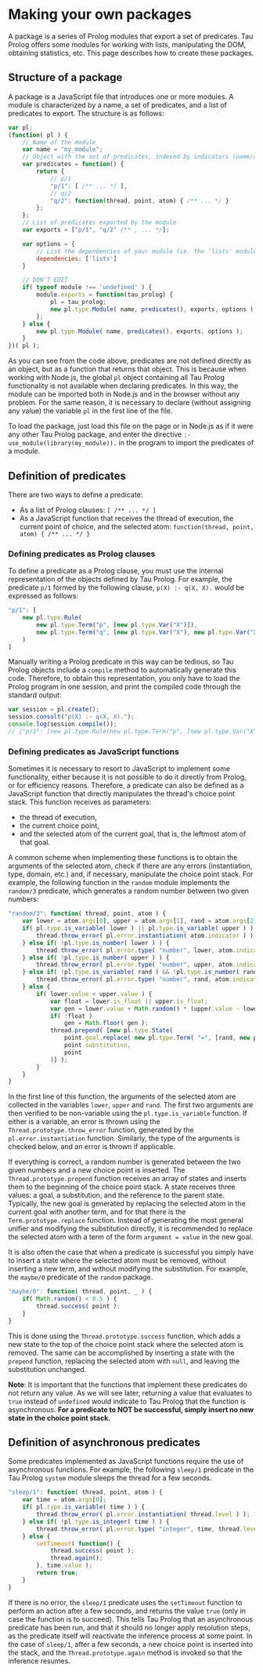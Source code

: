 # Making your own packages

A package is a series of Prolog modules that export a set of predicates. Tau Prolog offers some modules for working with lists, manipulating the DOM, obtaining statistics, etc. This page describes how to create these packages.

## Structure of a package

A package is a JavaScript file that introduces one or more modules. A module is characterized by a name, a set of predicates, and a list of predicates to export. The structure is as follows:

```javascript
var pl;
(function( pl ) {
	// Name of the module
	var name = "my_module";
	// Object with the set of predicates, indexed by indicators (name/arity)
	var predicates = function() {
		return {
			// p/1
			"p/1": [ /** ... */ ],
			// q/2
			"q/2": function(thread, point, atom) { /** ... */ }
		};
	};
	// List of predicates exported by the module
	var exports = ["p/1", "q/2" /** , ... */];

	var options = {
		// List the dependencies of your module (ie. the 'lists' module)
		dependencies: ['lists']
	}

	// DON'T EDIT
	if( typeof module !== 'undefined' ) {
		module.exports = function(tau_prolog) {
			pl = tau_prolog;
			new pl.type.Module( name, predicates(), exports, options );
		};
	} else {
		new pl.type.Module( name, predicates(), exports, options );
	}
})( pl );
```

As you can see from the code above, predicates are not defined directly as an object, but as a function that returns that object. This is because when working with Node.js, the global `pl` object containing all Tau Prolog functionality is not available when declaring predicates. In this way, the module can be imported both in Node.js and in the browser without any problem. For the same reason, it is necessary to declare (without assigning any value) the variable `pl` in the first line of the file.

To load the package, just load this file on the page or in Node.js as if it were any other Tau Prolog package, and enter the directive `:- use_module(library(my_module)).` in the program to import the predicates of a module.

## Definition of predicates

There are two ways to define a predicate:

* As a list of Prolog clauses: `[ /** ... */ ]`
* As a JavaScript function that receives the thread of execution, the current point of choice, and the selected atom: `function(thread, point, atom) { /** ... */ }`

### Defining predicates as Prolog clauses

To define a predicate as a Prolog clause, you must use the internal representation of the objects defined by Tau Prolog. For example, the predicate `p/1` formed by the following clause, `p(X) :- q(X, X).` would be expressed as follows:

```javascript
"p/1": [
	new pl.type.Rule(
		new pl.type.Term("p", [new pl.type.Var("X")]),
		new pl.type.Term("q", [new pl.type.Var("X"), new pl.type.Var("X")])
	)
]
```

Manually writing a Prolog predicate in this way can be tedious, so Tau Prolog objects include a `compile` method to automatically generate this code. Therefore, to obtain this representation, you only have to load the Prolog program in one session, and print the compiled code through the standard output:

```javascript
var session = pl.create();
session.consult("p(X) :- q(X, X).");
console.log(session.compile());
// {"p/1": [new pl.type.Rule(new pl.type.Term("p", [new pl.type.Var("X")]), new pl.type.Term("q", [new pl.type.Var("X"),new pl.type.Var("X")]))]};
```

### Defining predicates as JavaScript functions

Sometimes it is necessary to resort to JavaScript to implement some functionality, either because it is not possible to do it directly from Prolog, or for efficiency reasons. Therefore, a predicate can also be defined as a JavaScript function that directly manipulates the thread's choice point stack. This function receives as parameters:

* the thread of execution,
* the current choice point,
* and the selected atom of the current goal, that is, the leftmost atom of that goal.

A common scheme when implementing these functions is to obtain the arguments of the selected atom, check if there are any errors (instantiation, type, domain, etc.) and, if necessary, manipulate the choice point stack. For example, the following function in the `random` module implements the `random/3` predicate, which generates a random number between two given numbers:

```javascript
"random/3": function( thread, point, atom ) {
	var lower = atom.args[0], upper = atom.args[1], rand = atom.args[2];
	if( pl.type.is_variable( lower ) || pl.type.is_variable( upper ) ) {
		thread.throw_error( pl.error.instantiation( atom.indicator ) );
	} else if( !pl.type.is_number( lower ) ) {
		thread.throw_error( pl.error.type( "number", lower, atom.indicator ) );
	} else if( !pl.type.is_number( upper ) ) {
		thread.throw_error( pl.error.type( "number", upper, atom.indicator ) );
	} else if( !pl.type.is_variable( rand ) && !pl.type.is_number( rand ) ) {
		thread.throw_error( pl.error.type( "number", rand, atom.indicator ) );
	} else {
		if( lower.value < upper.value ) {
			var float = lower.is_float || upper.is_float;
			var gen = lower.value + Math.random() * (upper.value - lower.value);
			if( !float )
				gen = Math.floor( gen );
			thread.prepend( [new pl.type.State(
				point.goal.replace( new pl.type.Term( "=", [rand, new pl.type.Num( gen, float )] ) ),
				point.substitution,
				point 
			)] );
		}
	}
}
```

In the first line of this function, the arguments of the selected atom are collected in the variables `lower`, `upper` and `rand`. The first two arguments are then verified to be non-variable using the `pl.type.is_variable` function. If either is a variable, an error is thrown using the `Thread.prototype.throw_error` function, generated by the `pl.error.instantiation` function. Similarly, the type of the arguments is checked below, and an error is thrown if applicable.

If everything is correct, a random number is generated between the two given numbers and a new choice point is inserted. The `Thread.prototype.prepend` function receives an array of states and inserts them to the beginning of the choice point stack. A state receives three values: a goal, a substitution, and the reference to the parent state. Typically, the new goal is generated by replacing the selected atom in the current goal with another term, and for that there is the `Term.prototype.replace` function. Instead of generating the most general unifier and modifying the substitution directly, it is recommended to replace the selected atom with a term of the form `argument = value` in the new goal.

It is also often the case that when a predicate is successful you simply have to insert a state where the selected atom must be removed, without inserting a new term, and without modifying the substitution. For example, the `maybe/0` predicate of the `random` package.

```javascript
"maybe/0": function( thread, point, _ ) {
	if( Math.random() < 0.5 ) {
		thread.success( point );
	}
}
```

This is done using the `Thread.prototype.success` function, which adds a new state to the top of the choice point stack where the selected atom is removed. The same can be accomplished by inserting a state with the `prepend` function, replacing the selected atom with `null`, and leaving the substitution unchanged.

**Note**: It is important that the functions that implement these predicates do not return any value. As we will see later, returning a value that evaluates to `true` instead of `undefined` would indicate to Tau Prolog that the function is asynchronous. **For a predicate to NOT be successful, simply insert no new state in the choice point stack.**

## Definition of asynchronous predicates

Some predicates implemented as JavaScript functions require the use of asynchronous functions. For example, the following `sleep/1` predicate in the Tau Prolog `system` module sleeps the thread for a few seconds.

```javascript
"sleep/1": function( thread, point, atom ) {
	var time = atom.args[0];
	if( pl.type.is_variable( time ) ) {
		thread.throw_error( pl.error.instantiation( thread.level ) );
	} else if( !pl.type.is_integer( time ) ) {
		thread.throw_error( pl.error.type( "integer", time, thread.level ) );
	} else {
		setTimeout( function() {
			thread.success( point );
			thread.again();
		}, time.value );
		return true;
	}
}
```
If there is no error, the `sleep/1` predicate uses the `setTimeout` function to perform an action after a few seconds, and returns the value `true` (only in case the function is to succeed). This tells Tau Prolog that an asynchronous predicate has been run, and that it should no longer apply resolution steps, as the predicate itself will reactivate the inference process at some point. In the case of `sleep/1`, after a few seconds, a new choice point is inserted into the stack, and the `Thread.prototype.again` method is invoked so that the inference resumes.

